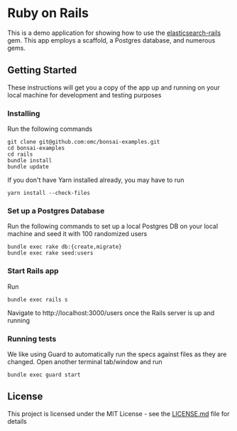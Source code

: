 # Ruby on Rails
This is a demo application for showing how to use the [elasticsearch-rails](https://github.com/elastic/elasticsearch-rails) gem. This app employs a scaffold, a Postgres database, and numerous gems.

## Getting Started
These instructions will get you a copy of the app up and running on your local machine for development and testing purposes

### Installing
Run the following commands
```
git clone git@github.com:omc/bonsai-examples.git
cd bonsai-examples
cd rails
bundle install
bundle update
```

If you don't have Yarn installed already, you may have to run
```
yarn install --check-files
```

### Set up a Postgres Database
Run the following commands to set up a local Postgres DB on your local machine and seed it with 100 randomized users
```
bundle exec rake db:{create,migrate}
bundle exec rake seed:users
```

### Start Rails app
Run
```
bundle exec rails s
```
Navigate to http://localhost:3000/users once the Rails server is up and running

### Running tests
We like using Guard to automatically run the specs against files as they are changed. Open another terminal tab/window and run
```
bundle exec guard start
```

## License
This project is licensed under the MIT License - see the [LICENSE.md](https://github.com/omc/bonsai-examples/blob/master/LICENSE) file for details
